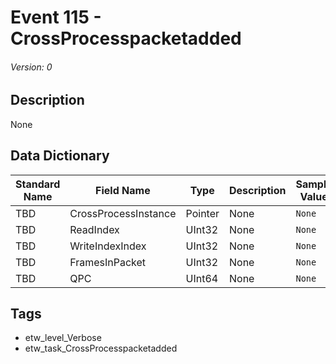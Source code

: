 # Event 115 - CrossProcesspacketadded
###### Version: 0

## Description
None

## Data Dictionary
|Standard Name|Field Name|Type|Description|Sample Value|
|---|---|---|---|---|
|TBD|CrossProcessInstance|Pointer|None|`None`|
|TBD|ReadIndex|UInt32|None|`None`|
|TBD|WriteIndexIndex|UInt32|None|`None`|
|TBD|FramesInPacket|UInt32|None|`None`|
|TBD|QPC|UInt64|None|`None`|

## Tags
* etw_level_Verbose
* etw_task_CrossProcesspacketadded